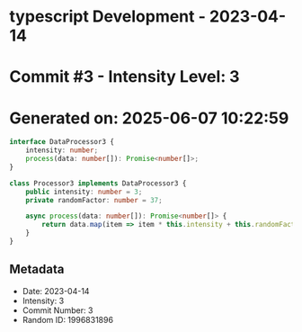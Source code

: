 ﻿# typescript Development - 2023-04-14
# Commit #3 - Intensity Level: 3
# Generated on: 2025-06-07 10:22:59
```typescript
interface DataProcessor3 {
    intensity: number;
    process(data: number[]): Promise<number[]>;
}

class Processor3 implements DataProcessor3 {
    public intensity: number = 3;
    private randomFactor: number = 37;

    async process(data: number[]): Promise<number[]> {
        return data.map(item => item * this.intensity + this.randomFactor);
    }
}
```
## Metadata
- Date: 2023-04-14
- Intensity: 3
- Commit Number: 3
- Random ID: 1996831896
